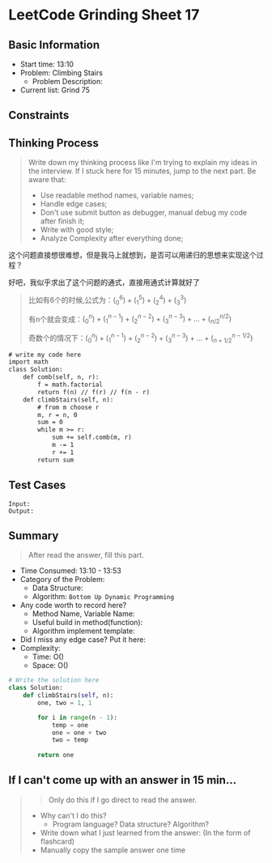 # LeetCode Grinding Sheet 17

## Basic Information

- Start time: 13:10
- Problem: Climbing Stairs
  - Problem Description:
- Current list: Grind 75

## Constraints

## Thinking Process

> Write down my thinking process like I'm trying to explain my ideas in the interview. If I stuck here for 15 minutes, jump to the next part.
> Be aware that:
>
> - Use readable method names, variable names;
> - Handle edge cases;
> - Don't use submit button as debugger, manual debug my code after finish it;
> - Write with good style;
> - Analyze Complexity after everything done;

这个问题直接想很难想，但是我马上就想到，是否可以用递归的思想来实现这个过程？

好吧，我似乎求出了这个问题的通式，直接用通式计算就好了
> 比如有6个的时候,公式为：$(^6_0) + (^5_1)+(^4_2)+(^3_3)$
>
> 有n个就会变成：$(^n_0)+(^{n-1}_1)+(^{n-2}_2)+(^{n-3}_3)+ \dots +(^{n/2}_{n/2})$
>
>奇数个的情况下：$(^n_0)+(^{n-1}_1)+(^{n-2}_2)+(^{n-3}_3)+ \dots +(^{n-1/2}_{n+1/2})$

``` txt
# write my code here
import math
class Solution:
    def comb(self, n, r):
        f = math.factorial
        return f(n) // f(r) // f(n - r)
    def climbStairs(self, n):
        # from m choose r
        m, r = n, 0
        sum = 0
        while m >= r:
            sum += self.comb(m, r)
            m -= 1
            r += 1
        return sum
```

## Test Cases

``` text
Input:
Output:
```

## Summary

> After read the answer, fill this part.

- Time Consumed: 13:10 - 13:53
- Category of the Problem:
  - Data Structure:
  - Algorithm: `Bottom Up Dynamic Programming`
- Any code worth to record here?
  - Method Name, Variable Name:
  - Useful build in method(function):
  - Algorithm implement template:
- Did I miss any edge case? Put it here:
- Complexity:
  - Time: O()
  - Space: O()

``` python
# Write the solution here
class Solution:
    def climbStairs(self, n):
        one, two = 1, 1

        for i in range(n - 1):
            temp = one
            one = one + two
            two = temp
        
        return one
```

## If I can't come up with an answer in 15 min...

> > Only do this if I go direct to read the answer.
>
> - Why can't I do this?
>   - Program language? Data structure? Algorithm?
> - Write down what I just learned from the answer: (In the form of flashcard)
> - Manually copy the sample answer one time
